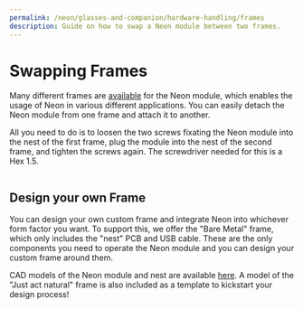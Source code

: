 ```yaml
---
permalink: /neon/glasses-and-companion/hardware-handling/frames
description: Guide on how to swap a Neon module between two frames.
---
```


# Swapping Frames

Many different frames are [available](https://pupil-labs.com/products/neon/specs/#frame-specs) for the Neon module, which enables the usage of Neon in various different applications. You can easily detach the Neon module from one frame and attach it to another. 

All you need to do is to loosen the two screws fixating the Neon module into the nest of the first frame, plug the module into the nest of the second frame, and tighten the screws again. The screwdriver needed for this is a Hex 1.5.

<div class="mb-4" style="display:flex;justify-content:center;">
  <v-img class="rounded" :src="require('../../../media/neon/swap_frames.jpg')"
  width="100%" 
  alt="Image of a Neon module attached to a frame"
  title="Image of a Neon module attached to a frame" />
</div>

## Design your own Frame
You can design your own custom frame and integrate Neon into whichever form factor you want. To support this, we offer the "Bare Metal" frame, which only includes the "nest" PCB and USB cable. These are the only components you need to operate the Neon module and you can design your custom frame around them.

CAD models of the Neon module and nest are available [here](https://github.com/pupil-labs/neon-geometry). A model of the "Just act natural" frame is also included as a template to kickstart your design process!

<div class="mb-4" style="display:flex;justify-content:center;">
  <v-img class="rounded" :src="require('../../../media/neon/bare_metal.jpg')"
  width="80%" 
  alt="Image of a Bare Metal frame"
  title="Image of a Bare Metal frame" />
</div>